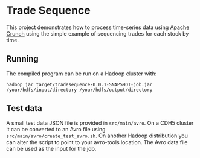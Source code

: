 Trade Sequence
==============

This project demonstrates how to process time-series data using [Apache Crunch](http://crunch.apache.org/index.html) using the simple example of sequencing trades for each stock by time.

Running
-------

The compiled program can be run on a Hadoop cluster with:

`hadoop jar target/tradesequence-0.0.1-SNAPSHOT-job.jar /your/hdfs/input/directory /your/hdfs/output/directory`

Test data
---------

A small test data JSON file is provided in `src/main/avro`. On a CDH5 cluster it can be converted to an Avro file using `src/main/avro/create_test_avro.sh`. On another Hadoop distribution you can alter the script to point to your avro-tools location. The Avro data file can be used as the input for the job.

